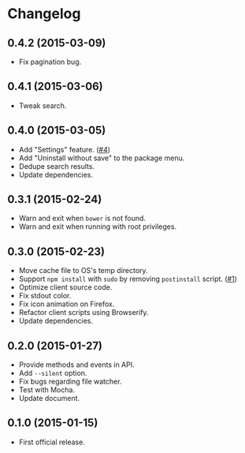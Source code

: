 # Changelog

## 0.4.2 (2015-03-09)
- Fix pagination bug.

## 0.4.1 (2015-03-06)
- Tweak search.

## 0.4.0 (2015-03-05)
- Add "Settings" feature. ([#4](https://github.com/rakuten-frontend/bower-browser/issues/4))
- Add "Uninstall without save" to the package menu.
- Dedupe search results.
- Update dependencies.

## 0.3.1 (2015-02-24)
- Warn and exit when `bower` is not found.
- Warn and exit when running with root privileges.

## 0.3.0 (2015-02-23)
- Move cache file to OS's temp directory.
- Support `npm install` with `sudo` by removing `postinstall` script. ([#1](https://github.com/rakuten-frontend/bower-browser/issues/1))
- Optimize client source code.
- Fix stdout color.
- Fix icon animation on Firefox.
- Refactor client scripts using Browserify.
- Update dependencies.

## 0.2.0 (2015-01-27)
- Provide methods and events in API.
- Add `--silent` option.
- Fix bugs regarding file watcher.
- Test with Mocha.
- Update document.

## 0.1.0 (2015-01-15)
- First official release.
